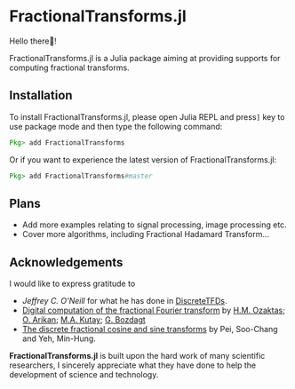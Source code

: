# FractionalTransforms.jl

Hello there👋!

FractionalTransforms.jl is a Julia package aiming at providing supports for computing fractional transforms.

## Installation

To install FractionalTransforms.jl, please open Julia REPL and press`]` key to use package mode and then type the following command:

```julia
Pkg> add FractionalTransforms
```

Or if you want to experience the latest version of FractionalTransforms.jl:

```julia
Pkg> add FractionalTransforms#master
```

## Plans

* Add more examples relating to signal processing, image processing etc.
* Cover more algorithms, including Fractional Hadamard Transform...

## Acknowledgements

I would like to express gratitude to 

* *Jeffrey C. O'Neill* for what he has done in [DiscreteTFDs](http://tfd.sourceforge.net/).
* [Digital computation of the fractional Fourier transform](https://ieeexplore.ieee.org/document/536672) by [H.M. Ozaktas](https://ieeexplore.ieee.org/author/37294843100); [O. Arikan](https://ieeexplore.ieee.org/author/37350304900); [M.A. Kutay](https://ieeexplore.ieee.org/author/37350303800); [G. Bozdagt](https://ieeexplore.ieee.org/author/37086987430)
* [The discrete fractional cosine and sine transforms](http://dx.doi.org/10.1109/78.923302) by Pei, Soo-Chang and Yeh, Min-Hung.

**FractionalTransforms.jl** is built upon the hard work of many scientific researchers, I sincerely appreciate what they have done to help the development of science and technology.